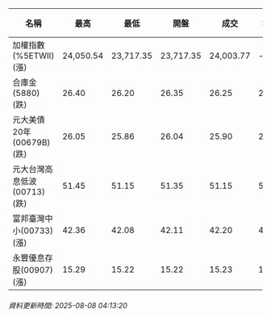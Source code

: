 | 名稱 | 最高 | 最低 | 開盤 | 成交 | 均價 | 成交金額(億) | 昨收 | 漲跌幅 | 漲跌 | 總量 | 昨量 | 振幅 |
| -------- | -------- | -------- | -------- |-------- | -------- | -------- |-------- |-------- |-------- | -------- | -------- |-------- |
|加權指數(%5ETWII) (漲)|24,050.54|23,717.35|23,717.35|24,003.77|-|4,538.47|23,447.36|2.37%|556.41|7,048,481|0|1.42%|
|合庫金(5880) (跌)|26.40|26.20|26.35|26.25|26.28|2.75|26.35|0.38%|0.10|10,456|16,510|0.76%|
|元大美債20年(00679B) (跌)|26.05|25.86|26.04|25.90|25.94|15.76|26.14|0.92%|0.24|60,775|29,102|0.73%|
|元大台灣高息低波(00713) (跌)|51.45|51.15|51.35|51.15|51.27|5.03|51.20|0.10%|0.05|9,816|5,683|0.59%|
|富邦臺灣中小(00733) (漲)|42.36|42.08|42.11|42.20|42.25|0.472|41.48|1.74%|0.72|1,116|745|0.68%|
|永豐優息存股(00907) (漲)|15.29|15.22|15.22|15.23|15.26|0.175|15.19|0.26%|0.04|1,145|1,971|0.46%|
###### 資料更新時間: 2025-08-08 04:13:20